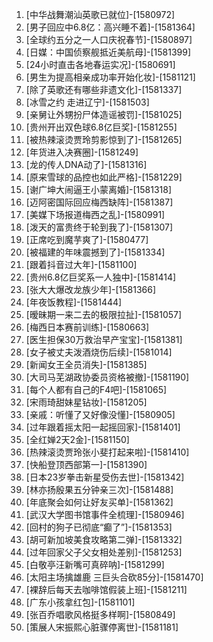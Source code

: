 
1. [中华战舞潮汕英歌已就位]-[1580972]
1. [男子回应中6.8亿：高兴睡不着]-[1581364]
1. [全球约五分之一人口庆祝春节]-[1580897]
1. [日媒：中国侦察舰抵近美航母]-[1581399]
1. [24小时直击各地春运实况]-[1580691]
1. [男生为提高相亲成功率开始化妆]-[1581121]
1. [除了英歌还有哪些非遗文化]-[1581337]
1. [冰雪之约 走进辽宁]-[1581503]
1. [亲舅让外甥扮尸体造谣被罚]-[1581025]
1. [贵州开出双色球6.8亿巨奖]-[1581255]
1. [被热辣滚烫贾玲剪影惊到了]-[1581265]
1. [年货进入决赛圈]-[1581249]
1. [龙的传人DNA动了]-[1581316]
1. [原来雪球的品控也如此严格]-[1581229]
1. [谢广坤大闹逼王小蒙离婚]-[1581318]
1. [迈阿密国际回应梅西缺阵]-[1581387]
1. [美媒下场报道梅西之乱]-[1580991]
1. [泼天的富贵终于轮到我了]-[1581307]
1. [正席吃到魔芋爽了]-[1580477]
1. [被福建的年味震撼到了]-[1581334]
1. [跟着抖音过大年]-[1581100]
1. [贵州6.8亿巨奖系一人独中]-[1581414]
1. [张大大爆改龙族少年]-[1581366]
1. [年夜饭教程]-[1581444]
1. [暧昧期一来二去的极限拉扯]-[1581057]
1. [梅西日本赛前训练]-[1580663]
1. [医生担保30万救治早产宝宝]-[1581381]
1. [女子被丈夫泼酒烧伤后续]-[1581014]
1. [新闻女王全员消失]-[1581385]
1. [大司马芜湖政协委员资格被撤]-[1581190]
1. [每个人都有自己的F4吧]-[1581065]
1. [宋雨琦甜妹星钻妆]-[1581205]
1. [亲戚：听懂了又好像没懂]-[1580905]
1. [过年跟着摇太阳一起摇回家]-[1581401]
1. [全红婵2天2金]-[1581150]
1. [热辣滚烫贾玲张小斐打起来啦]-[1581410]
1. [快船登顶西部第一]-[1581390]
1. [日本23岁拳击新星受伤去世]-[1581342]
1. [林亦扬殷果五分钟亲三次]-[1581488]
1. [年底聚会如何让好友买单]-[1581362]
1. [武汉大学图书馆事件全梳理]-[1580946]
1. [回村的狗子已彻底“癫了”]-[1581353]
1. [胡可新加坡美食攻略第二弹]-[1581332]
1. [过年回家父子父女相处差别]-[1581253]
1. [白敬亭汪新嘴可真碎呐]-[1581299]
1. [太阳主场擒雄鹿 三巨头合砍85分]-[1581470]
1. [裸辞后每天去咖啡馆假装上班]-[1581211]
1. [广东小孩拿红包]-[1581101]
1. [张百乔唱歌风格挺多样啊]-[1580849]
1. [策展人宋振熙心脏骤停离世]-[1581181]